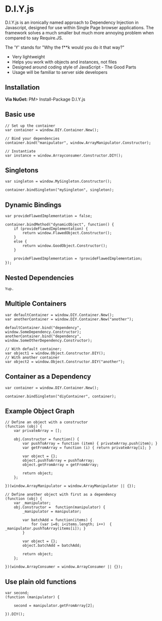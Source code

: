 D.I.Y.js
========

D.I.Y.js is an ironically named approach to Dependency Injection in Javascript, designed for use within Single Page browser applications. The framework solves a much smaller but much more annoying problem when compared to say Require.JS. 

The 'Y' stands for "Why the f**k would you do it that way?"

* Very lightweight
* Helps you work with objects and instances, not files
* Designed around coding style of JavaScript - The Good Parts
* Usage will be familiar to server side developers

Installation
------------

**Via NuGet:** PM> Install-Package D.I.Y.js

Basic use
---------

	// Set up the container
	var container = window.DIY.Container.New();

	// Bind your dependencies
	container.bind("manipulator", window.ArrayManipulator.Constructor);
	
	// Instantiate
	var instance = window.Arrayconsumer.Constructor.DIY();

Singletons
----------

	var singleton = window.MySingleton.Constructor();

	container.bindSingleton("mySingleton", singleton);
	
Dynamic Bindings
----------------

	var provideFlawedImplementation = false;

	container.bindMethod("dynamicObject", function() {
		if (provideFlawedImplementation) {
			return window.FlawedObject.Constructor();
		}
		else {
			return window.GoodObject.Constructor();
		}
		
		provideFlawedImplementation = !provideFlawedImplementation;
	});
	
Nested Dependencies
-------------------

	Yup.

Multiple Containers
-------------------

	var defaultContainer = window.DIY.Container.New();
	var anotherContainer = window.DIY.Container.New("another");
	
	defaultContainer.bind("dependency", window.SomeDependency.Constructor);
	anotherContainer.bind("dependency", window.SomeOtherDependency.Constructor);
	
	// With default container;
	var object1 = window.Object.Constructor.DIY();
	// With another container
	var object2 = window.Object.Constructor.DIY("another");
	
Container as a Dependency
-------------------------

	var container = window.DIY.Container.New();
	
	container.bindSingleton("diyContainer", container);

Example Object Graph
--------------------

	// Define an object with a constructor
	(function (obj) {
		var privateArray = [];
		
		obj.Constructor = function() {
			var pushToArray = function (item) { privateArray.push(item); }
			var getFromArray = function (i) { return privateArray[i]; }

			var object = {};
			object.pushToArray = pushToArray;
			object.getFromArray = getFromArray;
			
			return object;
		};	
		
	})(window.ArrayManipulator = window.ArrayManipulator || {});

	// Define another object with first as a dependency
	(function (obj) {		
		var _manipulator;		
		obj.Constructor =  function(manipulator) {
			_manipulator = manipulator;

			var batchAdd = function(items) {
				for (var i=0; i<items.length; i++)	{ _manipulator.pushToArray(items[i]); }
			}
						
			var object = {};
			object.batchAdd = batchAdd;
			
			return object;
		};
		
	})(window.ArrayConsumer = window.ArrayConsumer || {});

Use plain old functions
-----------------------

	var second;
	(function (manipulator) {
	
		second = manipulator.getFromArray[2];
	
	}).DIY();
